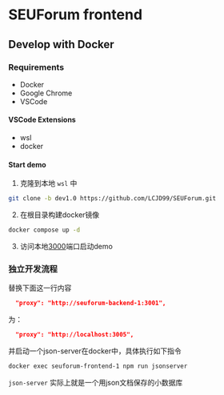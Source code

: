 # SEUForum frontend

## Develop with Docker

### Requirements

- Docker
- Google Chrome
- VSCode

#### VSCode Extensions
- wsl
- docker

#### Start demo
1. 克隆到本地 `wsl` 中
``` bash
git clone -b dev1.0 https://github.com/LCJD99/SEUForum.git
```
2. 在根目录构建docker镜像
``` bash
docker compose up -d
```

3. 访问本地[3000](localhost:3000)端口启动demo


### 独立开发流程

替换下面这一行内容
```json
  "proxy": "http://seuforum-backend-1:3001",
```
为：
```json
  "proxy": "http://localhost:3005",
```

并启动一个json-server在docker中，具体执行如下指令
```bash
docker exec seuforum-frontend-1 npm run jsonserver
```

`json-server` 实际上就是一个用json文档保存的小数据库
